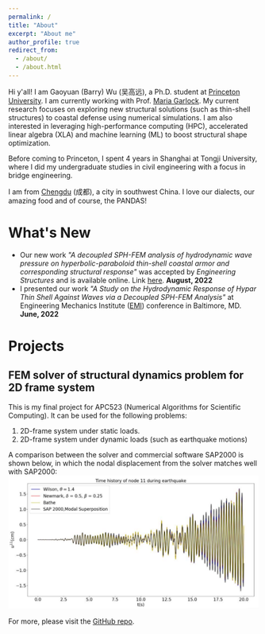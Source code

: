 ```yaml
---
permalink: /
title: "About"
excerpt: "About me"
author_profile: true
redirect_from: 
  - /about/
  - /about.html
---
```


Hi y'all! I am Gaoyuan (Barry) Wu (吴高远), a Ph.D. student at [Princeton University](https://www.princeton.edu). I am currently working with Prof. [Maria Garlock](https://garlock.princeton.edu). My current research focuses on exploring new structural solutions (such as thin-shell structures) to coastal defense using numerical simulations. I am also interested in leveraging high-performance computing (HPC), accelerated linear algebra (XLA) and machine learning (ML) to boost structural shape optimization.

Before coming to Princeton, I spent 4 years in Shanghai at Tongji University, where I did my undergraduate studies in civil engineering with a focus in bridge engineering.

I am from [Chengdu](https://en.wikipedia.org/wiki/Chengdu) (成都), a city in southwest China. I love our dialects, our amazing food and of course, the PANDAS! 


What's New
=====
- Our new work *"A decoupled SPH-FEM analysis of hydrodynamic wave pressure on hyperbolic-paraboloid thin-shell coastal armor and corresponding structural response"* was accepted by *Engineering Structures* and is available online. Link [here](https://doi.org/10.1016/j.engstruct.2022.114738). **August, 2022**
- I presented our work *"A Study on the Hydrodynamic Response of Hypar Thin Shell Against Waves via a Decoupled SPH-FEM Analysis"* at Engineering Mechanics Institute ([EMI](https://www.emi-conference.org/)) conference in Baltimore, MD. **June, 2022**


# Projects
## FEM solver of structural dynamics problem for 2D frame system

This is my final project for APC523 (Numerical Algorithms for Scientific Computing). It can be used for the following problems:
1. 2D-frame system under static loads.
1. 2D-frame system under dynamic loads (such as earthquake motions)

A comparison between the solver and commercial software SAP2000 is shown below, in which the nodal displacement from the solver matches well with SAP2000:
<img src="/images/SolverSAP.png" alt="drawing" width="600"/>

For more, please visit the [GitHub repo](https://github.com/GaoyuanWu/NumericalAlgorithms4StructuralDynamics).




